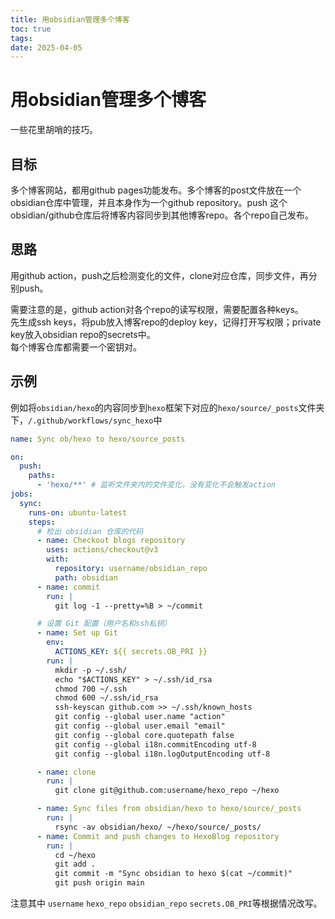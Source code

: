 ```yaml
---
title: 用obsidian管理多个博客
toc: true
tags:
date: 2025-04-05
---
```


# 用obsidian管理多个博客

一些花里胡哨的技巧。

## 目标

多个博客网站，都用github pages功能发布。多个博客的post文件放在一个obsidian仓库中管理，并且本身作为一个github repository。push 这个obsidian/github仓库后将博客内容同步到其他博客repo。各个repo自己发布。

## 思路

用github action，push之后检测变化的文件，clone对应仓库，同步文件，再分别push。

需要注意的是，github action对各个repo的读写权限，需要配置各种keys。  
先生成ssh keys，将pub放入博客repo的deploy key，记得打开写权限；private key放入obsidian repo的secrets中。  
每个博客仓库都需要一个密钥对。

## 示例

例如将`obsidian/hexo`的内容同步到`hexo`框架下对应的`hexo/source/_posts`文件夹下，`/.github/workflows/sync_hexo`中

```yml
name: Sync ob/hexo to hexo/source_posts

on:
  push:
    paths:
      - 'hexo/**' # 监听文件夹内的文件变化，没有变化不会触发action
jobs:
  sync:
    runs-on: ubuntu-latest
    steps:
      # 检出 obsidian 仓库的代码
      - name: Checkout blogs repository
        uses: actions/checkout@v3
        with:
          repository: username/obsidian_repo
          path: obsidian
      - name: commit
        run: |
          git log -1 --pretty=%B > ~/commit

      # 设置 Git 配置（用户名和ssh私钥）
      - name: Set up Git
        env:
          ACTIONS_KEY: ${{ secrets.OB_PRI }}
        run: |
          mkdir -p ~/.ssh/
          echo "$ACTIONS_KEY" > ~/.ssh/id_rsa
          chmod 700 ~/.ssh
          chmod 600 ~/.ssh/id_rsa
          ssh-keyscan github.com >> ~/.ssh/known_hosts
          git config --global user.name "action"
          git config --global user.email "email"
          git config --global core.quotepath false
          git config --global i18n.commitEncoding utf-8
          git config --global i18n.logOutputEncoding utf-8

      - name: clone
        run: |
          git clone git@github.com:username/hexo_repo ~/hexo

      - name: Sync files from obsidian/hexo to hexo/source/_posts
        run: |
          rsync -av obsidian/hexo/ ~/hexo/source/_posts/
      - name: Commit and push changes to HexoBlog repository
        run: |
          cd ~/hexo
          git add .
          git commit -m "Sync obsidian to hexo $(cat ~/commit)"
          git push origin main
```

注意其中 `username` `hexo_repo` `obsidian_repo` `secrets.OB_PRI`等根据情况改写。
